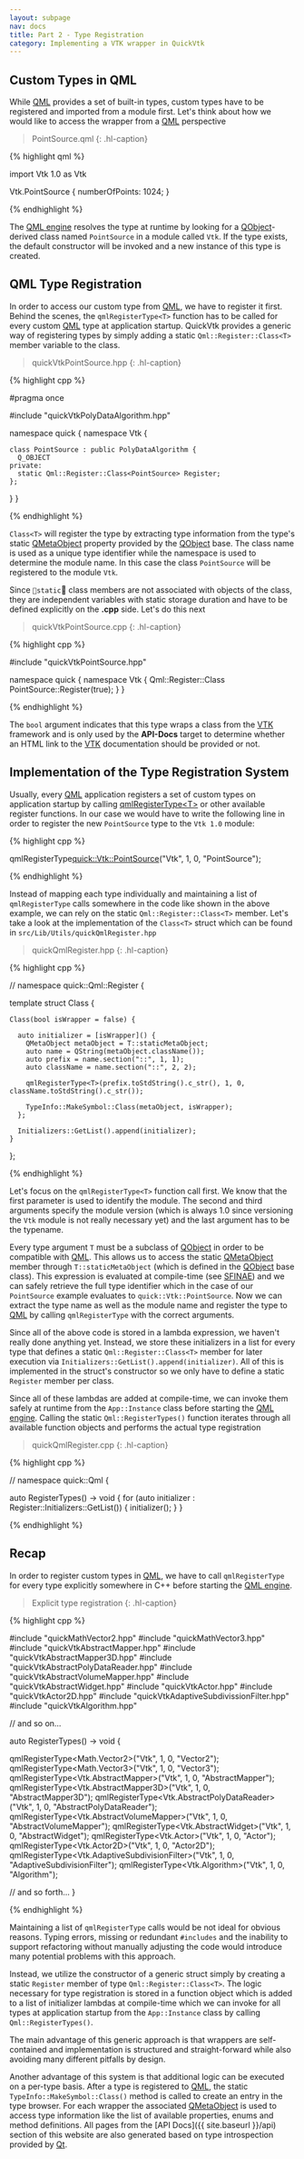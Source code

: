 ```yaml
---
layout: subpage
nav: docs
title: Part 2 - Type Registration
category: Implementing a VTK wrapper in QuickVtk
---
```

## Custom Types in QML
While [QML](https://doc.qt.io/qt-5/qtqml-index.html) provides a set of built-in types, custom types have to be registered and imported from a module first. Let's think about how we would like to access the wrapper from a [QML](https://doc.qt.io/qt-5/qtqml-index.html) perspective

>PointSource.qml
{: .hl-caption}

{% highlight qml %}

import Vtk 1.0 as Vtk

Vtk.PointSource {
  numberOfPoints: 1024;
}

{% endhighlight %}  

The [QML engine](https://doc.qt.io/qt-5/qqmlengine.html) resolves the type at runtime by looking for a [QObject](https://doc.qt.io/qt-5/qobject.html)-derived class named `PointSource` in a module called `Vtk`. If the type exists, the default constructor will be invoked and a new instance of this type is created.

## QML Type Registration
In order to access our custom type from [QML](https://doc.qt.io/qt-5/qtqml-index.html), we have to register it first. Behind the scenes, the `qmlRegisterType<T>` function has to be called for every custom [QML](https://doc.qt.io/qt-5/qtqml-index.html) type at application startup. QuickVtk provides a generic way of registering types by simply adding a static `Qml::Register::Class<T>` member variable to the class.

>quickVtkPointSource.hpp
{: .hl-caption}

{% highlight cpp %}

#pragma once

#include "quickVtkPolyDataAlgorithm.hpp"

namespace quick {
  namespace Vtk {

    class PointSource : public PolyDataAlgorithm {
      Q_OBJECT
    private:
      static Qml::Register::Class<PointSource> Register;
    };
  }
}

{% endhighlight %}

`Class<T>` will register the type by extracting type information from the type's static [QMetaObject](https://doc.qt.io/qt-5/qmetaobject.html) property provided by the [QObject](https://doc.qt.io/qt-5/qobject.html) base. The class name is used as a unique type identifier while the namespace is used to determine the module name. In this case the class `PointSource` will be registered to the module `Vtk`.

Since `static` class members are not associated with objects of the class, they are independent variables with static storage duration and have to be defined explicitly on the **.cpp** side. Let's do this next

>quickVtkPointSource.cpp
{: .hl-caption}

{% highlight cpp %}

#include "quickVtkPointSource.hpp"

namespace quick {
  namespace Vtk {
    Qml::Register::Class<PointSource> PointSource::Register(true);
  }
}

{% endhighlight %}

The `bool` argument indicates that this type wraps a class from the [VTK](https://vtk.org/) framework and is only used by the **API-Docs** target to determine whether an HTML link to the [VTK](https://vtk.org/) documentation should be provided or not.

## Implementation of the Type Registration System
Usually, every [QML](https://doc.qt.io/qt-5/qtqml-index.html) application registers a set of custom types on application startup by calling [qmlRegisterType\<T\>](https://doc.qt.io/qt-5/qqmlengine.html#qmlRegisterType-2) or other available register functions. In our case we would have to write the following line in order to register the new `PointSource` type to the `Vtk 1.0` module:

{% highlight cpp %}

qmlRegisterType<quick::Vtk::PointSource>("Vtk", 1, 0, "PointSource");

{% endhighlight %}

Instead of mapping each type individually and maintaining a list of `qmlRegisterType` calls somewhere in the  code like shown in the above example, we can rely on the static `Qml::Register::Class<T>` member. Let's take a look at the implementation of the `Class<T>` struct which can be found in `src/Lib/Utils/quickQmlRegister.hpp`

>quickQmlRegister.hpp
{: .hl-caption}

{% highlight cpp %}

// namespace quick::Qml::Register {

  template <class T>
  struct Class {

    Class(bool isWrapper = false) {

      auto initializer = [isWrapper]() {
        QMetaObject metaObject = T::staticMetaObject;
        auto name = QString(metaObject.className());
        auto prefix = name.section("::", 1, 1);
        auto className = name.section("::", 2, 2);

        qmlRegisterType<T>(prefix.toStdString().c_str(), 1, 0, className.toStdString().c_str());

        TypeInfo::MakeSymbol::Class(metaObject, isWrapper);
      };

      Initializers::GetList().append(initializer);
    }
  };

{% endhighlight %}

Let's focus on the `qmlRegisterType<T>` function call first. We know that the first parameter is used to identify the module. The second and third arguments specify the module version (which is always 1.0 since versioning the `Vtk` module is not really necessary yet) and the last argument has to be the typename.

Every type argument `T` must be a subclass of [QObject](https://doc.qt.io/qt-5/qobject.html) in order to be compatible with [QML](https://doc.qt.io/qt-5/qtqml-index.html). This allows us to access the static [QMetaObject](https://doc.qt.io/qt-5/qmetaobject.html) member through `T::staticMetaObject` (which is defined in the [QObject](https://doc.qt.io/qt-5/qobject.html) base class). This expression is evaluated at compile-time (see [SFINAE](https://en.cppreference.com/w/cpp/language/sfinae)) and we can safely retrieve the full type identifier which in the case of our `PointSource` example evaluates to `quick::Vtk::PointSource`. Now we can extract the type name as well as the module name and register the type to [QML](https://doc.qt.io/qt-5/qtqml-index.html) by calling `qmlRegisterType` with the correct arguments.

Since all of the above code is stored in a lambda expression, we haven't really done anything yet. Instead, we store these initializers in a list for every type that defines a static `Qml::Register::Class<T>` member for later execution via `Initializers::GetList().append(initializer)`. All of this is implemented in the struct's constructor so we only have to define a static `Register` member per class.

Since all of these lambdas are added at compile-time, we can invoke them safely at runtime from the `App::Instance` class before starting the [QML engine](https://doc.qt.io/qt-5/qqmlengine.html). Calling the static `Qml::RegisterTypes()` function iterates through all available function objects and performs the actual type registration

>quickQmlRegister.cpp
{: .hl-caption}

{% highlight cpp %}

// namespace quick::Qml {

  auto RegisterTypes() -> void {
    for (auto initializer : Register::Initializers::GetList()) {
      initializer();
    }
  }

{% endhighlight %}

## Recap

In order to register custom types in [QML](https://doc.qt.io/qt-5/qtqml-index.html), we have to call `qmlRegisterType` for every type explicitly somewhere in C++ before starting the [QML engine](https://doc.qt.io/qt-5/qqmlengine.html).

>Explicit type registration
{: .hl-caption}

{% highlight cpp %}

#include "quickMathVector2.hpp"
#include "quickMathVector3.hpp"
#include "quickVtkAbstractMapper.hpp"
#include "quickVtkAbstractMapper3D.hpp"
#include "quickVtkAbstractPolyDataReader.hpp"
#include "quickVtkAbstractVolumeMapper.hpp"
#include "quickVtkAbstractWidget.hpp"
#include "quickVtkActor.hpp"
#include "quickVtkActor2D.hpp"
#include "quickVtkAdaptiveSubdivissionFilter.hpp"
#include "quickVtkAlgorithm.hpp"

// and so on...

auto RegisterTypes() -> void {

  qmlRegisterType<Math.Vector2>("Vtk", 1, 0, "Vector2");
  qmlRegisterType<Math.Vector3>("Vtk", 1, 0, "Vector3");
  qmlRegisterType<Vtk.AbstractMapper>("Vtk", 1, 0, "AbstractMapper");
  qmlRegisterType<Vtk.AbstractMapper3D>("Vtk", 1, 0, "AbstractMapper3D");
  qmlRegisterType<Vtk.AbstractPolyDataReader>("Vtk", 1, 0, "AbstractPolyDataReader");
  qmlRegisterType<Vtk.AbstractVolumeMapper>("Vtk", 1, 0, "AbstractVolumeMapper");
  qmlRegisterType<Vtk.AbstractWidget>("Vtk", 1, 0, "AbstractWidget");
  qmlRegisterType<Vtk.Actor>("Vtk", 1, 0, "Actor");
  qmlRegisterType<Vtk.Actor2D>("Vtk", 1, 0, "Actor2D");
  qmlRegisterType<Vtk.AdaptiveSubdivisionFilter>("Vtk", 1, 0, "AdaptiveSubdivisionFilter");
  qmlRegisterType<Vtk.Algorithm>("Vtk", 1, 0, "Algorithm");

  // and so forth...
}

{% endhighlight %}

Maintaining a list of `qmlRegisterType` calls would be not ideal for obvious reasons. Typing errors, missing or redundant `#includes` and the inability to support refactoring without manually adjusting the code would introduce many potential problems with this approach.

Instead, we utilize the constructor of a generic struct simply by creating a static `Register` member of type `Qml::Register::Class<T>`. The logic necessary for type registration is stored in a function object which is added to a list of initializer lambdas at compile-time which we can invoke for all types at application startup from the `App::Instance` class by calling `Qml::RegisterTypes()`.

The main advantage of this generic approach is that wrappers are self-contained and implementation is structured and straight-forward while also avoiding many different pitfalls by design.

Another advantage of this system is that additional logic can be executed on a per-type basis. After a type is registered to [QML](https://doc.qt.io/qt-5/qtqml-index.html), the static `TypeInfo::MakeSymbol::Class()` method is called to create an entry in the type browser. For each wrapper the associated [QMetaObject](https://doc.qt.io/qt-5/qmetaobject.html) is used to access type information like the list of available properties, enums and method definitions. All pages from the [API Docs]({{ site.baseurl }}/api) section of this website are also generated based on type introspection provided by [Qt](https://www.qt.io/).
